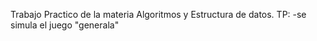 Trabajo Practico de la materia Algoritmos y Estructura de datos.
TP:
-se simula el juego "generala"
